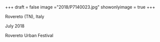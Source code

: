 +++
draft = false
image ="2018/P7140023.jpg"
showonlyimage = true
+++

Rovereto (TN), Italy

July 2018
<!--more-->

Rovereto Urban Festival
